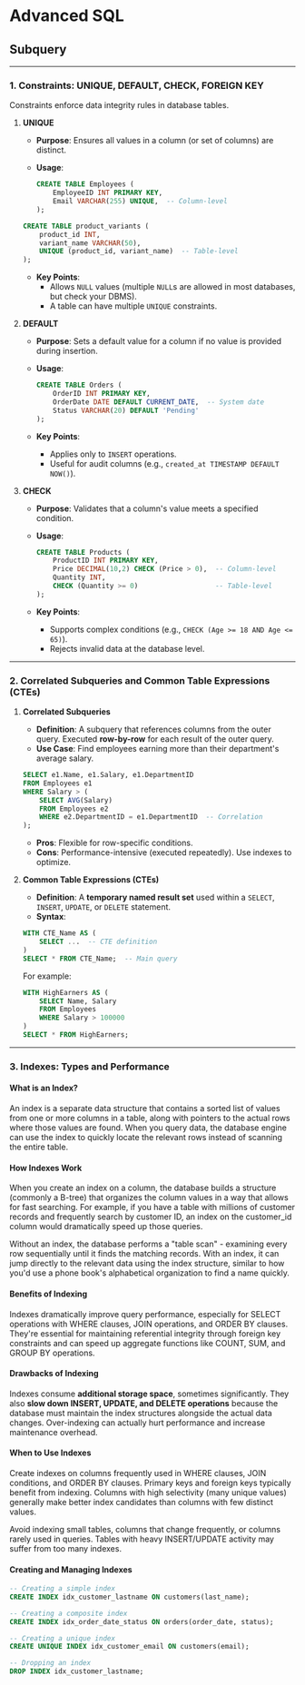 # Advanced SQL

## Subquery

---

### **1. Constraints: UNIQUE, DEFAULT, CHECK, FOREIGN KEY**

Constraints enforce data integrity rules in database tables.

1. **UNIQUE**  
   - **Purpose**: Ensures all values in a column (or set of columns) are distinct.  
   - **Usage**:

     ```sql
     CREATE TABLE Employees (
         EmployeeID INT PRIMARY KEY,
         Email VARCHAR(255) UNIQUE,  -- Column-level
     );
     ```  

    ```sql
    CREATE TABLE product_variants (
        product_id INT,
        variant_name VARCHAR(50),
        UNIQUE (product_id, variant_name)  -- Table-level
    );
    ```

   - **Key Points**:  
     - Allows `NULL` values (multiple `NULL`s are allowed in most databases, but check your DBMS).  
     - A table can have multiple `UNIQUE` constraints.  

2. **DEFAULT**  
   - **Purpose**: Sets a default value for a column if no value is provided during insertion.  
   - **Usage**:

     ```sql
     CREATE TABLE Orders (
         OrderID INT PRIMARY KEY,
         OrderDate DATE DEFAULT CURRENT_DATE,  -- System date
         Status VARCHAR(20) DEFAULT 'Pending'
     );
     ```

   - **Key Points**:  
     - Applies only to `INSERT` operations.  
     - Useful for audit columns (e.g., `created_at TIMESTAMP DEFAULT NOW()`).

3. **CHECK**  
   - **Purpose**: Validates that a column's value meets a specified condition.  
   - **Usage**:

     ```sql
     CREATE TABLE Products (
         ProductID INT PRIMARY KEY,
         Price DECIMAL(10,2) CHECK (Price > 0),  -- Column-level
         Quantity INT,
         CHECK (Quantity >= 0)                   -- Table-level
     );
     ```

   - **Key Points**:  
     - Supports complex conditions (e.g., `CHECK (Age >= 18 AND Age <= 65)`).  
     - Rejects invalid data at the database level.

---

### **2. Correlated Subqueries and Common Table Expressions (CTEs)**

1. **Correlated Subqueries**  
   - **Definition**: A subquery that references columns from the outer query. Executed **row-by-row** for each result of the outer query.  
   - **Use Case**: Find employees earning more than their department's average salary.  

    ```sql
    SELECT e1.Name, e1.Salary, e1.DepartmentID
    FROM Employees e1
    WHERE Salary > (
        SELECT AVG(Salary)
        FROM Employees e2
        WHERE e2.DepartmentID = e1.DepartmentID  -- Correlation
    );
    ```
  
   - **Pros**: Flexible for row-specific conditions.  
   - **Cons**: Performance-intensive (executed repeatedly). Use indexes to optimize.

2. **Common Table Expressions (CTEs)**  
   - **Definition**: A **temporary named result set** used within a `SELECT`, `INSERT`, `UPDATE`, or `DELETE` statement.  
   - **Syntax**:

    ```sql
    WITH CTE_Name AS (
        SELECT ...  -- CTE definition
    )
    SELECT * FROM CTE_Name;  -- Main query
    ```

    For example:

    ```sql
    WITH HighEarners AS (
        SELECT Name, Salary 
        FROM Employees 
        WHERE Salary > 100000
    )
    SELECT * FROM HighEarners;
    ```

---

### **3. Indexes: Types and Performance**

#### What is an Index?

An index is a separate data structure that contains a sorted list of values from one or more columns in a table, along with pointers to the actual rows where those values are found. When you query data, the database engine can use the index to quickly locate the relevant rows instead of scanning the entire table.

#### How Indexes Work

When you create an index on a column, the database builds a structure (commonly a B-tree) that organizes the column values in a way that allows for fast searching. For example, if you have a table with millions of customer records and frequently search by customer ID, an index on the customer_id column would dramatically speed up those queries.

Without an index, the database performs a "table scan" - examining every row sequentially until it finds the matching records. With an index, it can jump directly to the relevant data using the index structure, similar to how you'd use a phone book's alphabetical organization to find a name quickly.

#### Benefits of Indexing

Indexes dramatically improve query performance, especially for SELECT operations with WHERE clauses, JOIN operations, and ORDER BY clauses. They're essential for maintaining referential integrity through foreign key constraints and can speed up aggregate functions like COUNT, SUM, and GROUP BY operations.

#### Drawbacks of Indexing

Indexes consume **additional storage space**, sometimes significantly. They also **slow down INSERT, UPDATE, and DELETE operations** because the database must maintain the index structures alongside the actual data changes. Over-indexing can actually hurt performance and increase maintenance overhead.

#### When to Use Indexes

Create indexes on columns frequently used in WHERE clauses, JOIN conditions, and ORDER BY clauses. Primary keys and foreign keys typically benefit from indexing. Columns with high selectivity (many unique values) generally make better index candidates than columns with few distinct values.

Avoid indexing small tables, columns that change frequently, or columns rarely used in queries. Tables with heavy INSERT/UPDATE activity may suffer from too many indexes.

#### Creating and Managing Indexes

```sql
-- Creating a simple index
CREATE INDEX idx_customer_lastname ON customers(last_name);

-- Creating a composite index
CREATE INDEX idx_order_date_status ON orders(order_date, status);

-- Creating a unique index
CREATE UNIQUE INDEX idx_customer_email ON customers(email);

-- Dropping an index
DROP INDEX idx_customer_lastname;
```
